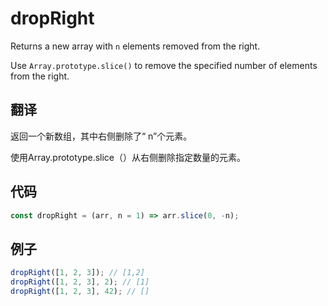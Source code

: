 # dropRight

Returns a new array with `n` elements removed from the right.

Use `Array.prototype.slice()` to remove the specified number of elements from the right.

## 翻译

返回一个新数组，其中右侧删除了“ n”个元素。

使用Array.prototype.slice（）从右侧删除指定数量的元素。

## 代码

```js
const dropRight = (arr, n = 1) => arr.slice(0, -n);
```

## 例子

```js
dropRight([1, 2, 3]); // [1,2]
dropRight([1, 2, 3], 2); // [1]
dropRight([1, 2, 3], 42); // []
```
